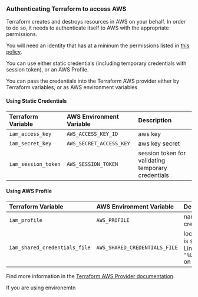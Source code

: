 ### Authenticating Terraform to access AWS

Terraform creates and destroys resources in AWS on your behalf. In order to do so, it needs to authenticate itself to AWS with the appropriate permissions.

You will need an identity that has at a mininum the permissions listed in [this policy](../../files/devops-iac-eks-policy.json).

You can use either static credentials (including temporary credentials with session token), or an AWS Profile.

You can pass the credentials into the Terraform AWS provider either by Terraform variables, or as AWS environment variables


#### Using Static Credentials

| Terraform Variable | AWS Environment Variable | Description | 
| :--- | :--- | :--- |
| `iam_access_key` | `AWS_ACCESS_KEY_ID` | aws key |
| `iam_secret_key` | `AWS_SECRET_ACCESS_KEY` | aws key secret |
| `iam_session_token` | `AWS_SESSION_TOKEN` | session token for validating temporary credentials |

#### Using AWS Profile
| Terraform Variable | AWS Environment Variable | Description | 
| :--- | :--- | :--- |
| `iam_profile` | `AWS_PROFILE` | name of AWS Profile in the credentials file |
| `iam_shared_credentials_file` | `AWS_SHARED_CREDENTIALS_FILE` | location of credentials file. Default is `$HOME/.aws/credentials` on Linux and macOS, and `"%USERPROFILE%\.aws\credentials"` on Windows |


Find more information in the [Terraform AWS Provider documentation](https://registry.terraform.io/providers/hashicorp/aws/latest/docs#authentication).


If you are using environemtn

